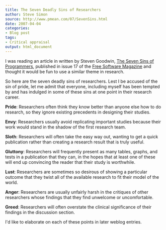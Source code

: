 ```yaml
---
title: The Seven Deadly Sins of Researchers
author: Steve Simon
source: http://www.pmean.com/07/SevenSins.html
date: 2007-04-04
categories:
- Blog post
tags:
- Critical appraisal
output: html_document
---
```

I was reading an article in written by Steven Goodwin, [The Seven Sins
of
Programmers](http://www.freesoftwaremagazine.com/articles/the_seven_sins_of_programmers),
published in issue 17 of the [Free Software
Magazine](http://www.freesoftwaremagazine.com/) and thought it would be
fun to use a similar theme in research.

So here are the seven deadly sins of researchers. Lest I be accused of
the sin of pride, let me admit that everyone, including myself has been
tempted by and has indulged in some of these sins at one point in their
research career.

**Pride**: Researchers often think they know better than anyone else how
to do research, so they ignore existing precedents in designing their
studies.

**Envy**: Researchers usually avoid replicating important studies
because their work would stand in the shadow of the first research team.

**Sloth**: Researchers will often take the easy way out, wanting to get
a quick publication rather than creating a research result that is truly
useful.

**Gluttony**: Researchers will frequently present as many tables,
graphs, and tests in a publication that they can, in the hopes that at
least one of these will end up convincing the reader that their study is
worthwhile.

**Lust**: Researchers are sometimes so desirous of showing a particular
outcome that they twist all of the available research to fit their model
of the world.

**Anger**: Researchers are usually unfairly harsh in the critiques of
other researchers whose findings that they find unwelcome or
uncomfortable.

**Greed**: Researchers will often overstate the clinical significance of
their findings in the discussion section.

I'd like to elaborate on each of these points in later weblog entries.
